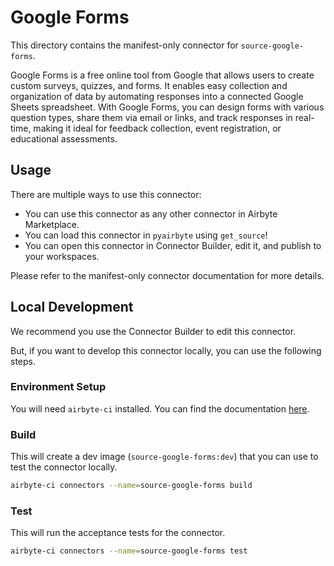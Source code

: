 # Google Forms
This directory contains the manifest-only connector for `source-google-forms`.

Google Forms is a free online tool from Google that allows users to create custom surveys, quizzes, and forms. It enables easy collection and organization of data by automating responses into a connected Google Sheets spreadsheet. With Google Forms, you can design forms with various question types, share them via email or links, and track responses in real-time, making it ideal for feedback collection, event registration, or educational assessments.

## Usage
There are multiple ways to use this connector:
- You can use this connector as any other connector in Airbyte Marketplace.
- You can load this connector in `pyairbyte` using `get_source`!
- You can open this connector in Connector Builder, edit it, and publish to your workspaces.

Please refer to the manifest-only connector documentation for more details.

## Local Development
We recommend you use the Connector Builder to edit this connector.

But, if you want to develop this connector locally, you can use the following steps.

### Environment Setup
You will need `airbyte-ci` installed. You can find the documentation [here](airbyte-ci).

### Build
This will create a dev image (`source-google-forms:dev`) that you can use to test the connector locally.
```bash
airbyte-ci connectors --name=source-google-forms build
```

### Test
This will run the acceptance tests for the connector.
```bash
airbyte-ci connectors --name=source-google-forms test
```

